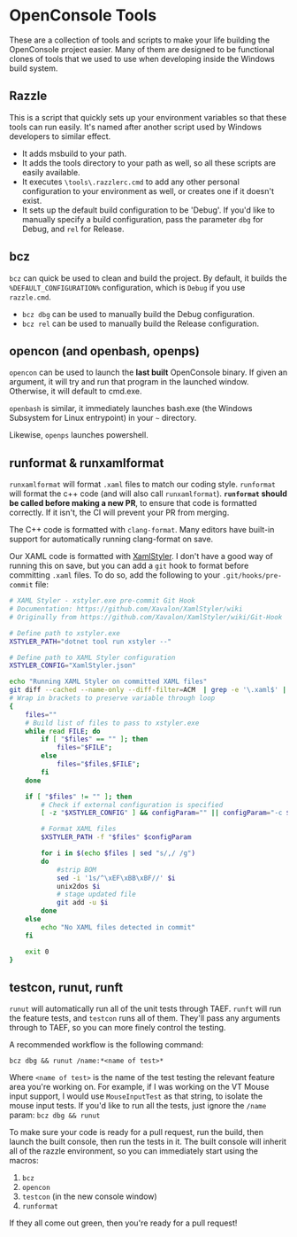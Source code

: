 # OpenConsole Tools

These are a collection of tools and scripts to make your life building the
OpenConsole project easier. Many of them are designed to be functional clones of
tools that we used to use when developing inside the Windows build system.

## Razzle

This is a script that quickly sets up your environment variables so that these
tools can run easily. It's named after another script used by Windows developers
to similar effect.
 - It adds msbuild to your path.
 - It adds the tools directory to your path as well, so all these scripts are
 easily available.
 - It executes `\tools\.razzlerc.cmd` to add any other personal configuration to
 your environment as well, or creates one if it doesn't exist.
 - It sets up the default build configuration to be 'Debug'. If you'd like to
 manually specify a build configuration, pass the parameter `dbg` for Debug, and
 `rel` for Release.

## bcz

`bcz` can quick be used to clean and build the project. By default, it builds
the `%DEFAULT_CONFIGURATION%` configuration, which is `Debug` if you use `razzle.cmd`.

 - `bcz dbg` can be used to manually build the Debug configuration.
 - `bcz rel` can be used to manually build the Release configuration.


## opencon (and openbash, openps)

`opencon` can be used to launch the **last built** OpenConsole binary. If given an
argument, it will try and run that program in the launched window. Otherwise, it
will default to cmd.exe.

`openbash` is similar, it immediately launches bash.exe (the Windows Subsystem
for Linux entrypoint) in your `~` directory.

Likewise, `openps` launches powershell.

## runformat & runxamlformat

`runxamlformat` will format `.xaml` files to match our coding style. `runformat`
will format the c++ code (and will also call `runxamlformat`). **`runformat`
should be called before making a new PR**, to ensure that code is formatted
correctly. If it isn't, the CI will prevent your PR from merging.

The C++ code is formatted with `clang-format`. Many editors have built-in
support for automatically running clang-format on save.

Our XAML code is formatted with
[XamlStyler](https://github.com/Xavalon/XamlStyler). I don't have a good way of
running this on save, but you can add a `git` hook to format before committing
`.xaml` files. To do so, add the following to your `.git/hooks/pre-commit` file:

```sh
# XAML Styler - xstyler.exe pre-commit Git Hook
# Documentation: https://github.com/Xavalon/XamlStyler/wiki
# Originally from https://github.com/Xavalon/XamlStyler/wiki/Git-Hook

# Define path to xstyler.exe
XSTYLER_PATH="dotnet tool run xstyler --"

# Define path to XAML Styler configuration
XSTYLER_CONFIG="XamlStyler.json"

echo "Running XAML Styler on committed XAML files"
git diff --cached --name-only --diff-filter=ACM  | grep -e '\.xaml$' | \
# Wrap in brackets to preserve variable through loop
{
    files=""
    # Build list of files to pass to xstyler.exe
    while read FILE; do
        if [ "$files" == "" ]; then
            files="$FILE";
        else
            files="$files,$FILE";
        fi
    done

    if [ "$files" != "" ]; then
        # Check if external configuration is specified
        [ -z "$XSTYLER_CONFIG" ] && configParam="" || configParam="-c $XSTYLER_CONFIG"

        # Format XAML files
        $XSTYLER_PATH -f "$files" $configParam

        for i in $(echo $files | sed "s/,/ /g")
        do
            #strip BOM
            sed -i '1s/^\xEF\xBB\xBF//' $i
            unix2dos $i
            # stage updated file
            git add -u $i
        done
    else
        echo "No XAML files detected in commit"
    fi

    exit 0
}
```

## testcon, runut, runft
`runut` will automatically run all of the unit tests through TAEF. `runft` will
run the feature tests, and `testcon` runs all of them. They'll pass any
arguments through to TAEF, so you can more finely control the testing.

A recommended workflow is the following command:
```
bcz dbg && runut /name:*<name of test>*
```
Where `<name of test>` is the name of the test testing the relevant feature area
you're working on. For example, if I was working on the VT Mouse input support,
I would use `MouseInputTest` as that string, to isolate the mouse input tests.
If you'd like to run all the tests, just ignore the `/name` param:
`bcz dbg && runut`

To make sure your code is ready for a pull request, run the build, then launch
the built console, then run the tests in it. The built console will inherit all
of the razzle environment, so you can immediately start using the macros:
 1. `bcz`
 2. `opencon`
 3. `testcon` (in the new console window)
 4. `runformat`

If they all come out green, then you're ready for a pull request!

